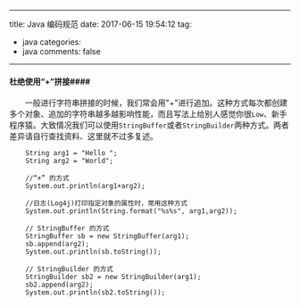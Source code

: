 
---
title: Java 编码规范
date: 2017-06-15 19:54:12
tag:
   - java
categories:
   - java
comments: false
---

#### 杜绝使用“+”拼接####

　　一般进行字符串拼接的时候，我们常会用"+"进行追加。这种方式每次都创建多个对象、追加的字符串越多越影响性能，而且写法上给别人感觉你很`Low`、新手程序猿。大致情况我们可以使用`StringBuffer`或者`StringBuilder`两种方式。两者差异请自行查找资料、这里就不过多复述。
　　

```
	String arg1 = "Hello ";
	String arg2 = "World";
	
	//“+” 的方式
	System.out.println(arg1+arg2);
	
	//日志(Log4j)打印指定对象的属性时，常用这种方式
	System.out.println(String.format("%s%s", arg1,arg2));
	
	// StringBuffer 的方式
	StringBuffer sb = new StringBuffer(arg1);
	sb.append(arg2);
	System.out.println(sb.toString());
	
	// StringBuilder 的方式
	StringBuilder sb2 = new StringBuilder(arg1);
	sb2.append(arg2);
	System.out.println(sb2.toString());
```
　　
